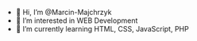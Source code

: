 - 👋 Hi, I’m @Marcin-Majchrzyk
- 👀 I’m interested in WEB Development
- 🌱 I’m currently learning HTML, CSS, JavaScript, PHP

<!---
Marcin-Majchrzyk/Marcin-Majchrzyk is a ✨ special ✨ repository because its `README.md` (this file) appears on your GitHub profile.
You can click the Preview link to take a look at your changes.
--->
